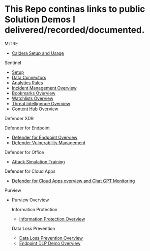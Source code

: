 # This Repo continas links to public Solution Demos I delivered/recorded/documented.

MITRE
- [Caldera Setup and Usage](https://youtu.be/Tq5QKw8VXjQ?si=aj82lQrLTnPWh_nS)

Sentinel
- [Setup](https://youtu.be/LdYkcM3aFs?si=zH4KUpUX2zJue2eY)
- [Data Connectors](https://youtu.be/mGLs-6hEGdY?si=7gNF7hzT3HpPrU1K)
- [Analytics Rules](https://youtu.be/WOXjnpasTfU?si=fziXWNgjbROaDX4g)
- [Incident Management Overview](https://youtu.be/nT5JOzoUzVI?si=TsrwuZIPk8T1VAKv)
- [Bookmarks Overview](https://youtu.be/S_ACCBR6lW4?si=bRKXNURWBLc3J0aX)
- [Watchlists Overview](https://youtu.be/1pteSnYmn8s?si=4ybQ_gFnEu-mHoLM)
- [Threat Intelligence Overview](https://youtu.be/ZC_MuXgc6Rw?si=Uemc0ZD7RiigmcUO)
- [Content Hub Overview](https://youtu.be/xokmBo6UZYw?si=Bndm9aTIEe-f7_53)

Defender XDR

  Defender for Endpoint
  - [Defender for Endpoint Overview](https://youtu.be/xy53gw1Wg0U?si=0V6QDwmir5xbfYSg)
  - [Defender Vulnerability Management](https://youtu.be/GxQHjDvHLCM?si=wd2K5R39-g6ZUE6X)

  Defender for Office
  - [Attack Simulation Training](https://youtu.be/0ughzfboRSc?si=Ow4seTzJ1nEwuOwe)

  Defender for Cloud Apps
  - [Defender for Cloud Apps overview and Chat GPT Monitoring](https://youtu.be/8ysJBowXzGU?si=3_7wCqsqZ1lPCeMX)

Purview
- [Purview Overview](https://youtu.be/uQJNsKT0uGs?si=AvnsYEySOyR5C5tT)

  Information Protection
  - [Information Protection Overview](https://youtu.be/uedcUFwRFvQ?si=W9m1JKajlxh-RKOo)

  Data Loss Prevention
  - [Data Loss Prevention Overview](https://youtu.be/Ehldbyk7lYk?si=fJ1gREwPuf_Zt90I)
  - [Endpoint DLP Demo Overview](https://youtu.be/MLb7zy26FiE?si=UdpZQW0P9fuEvNDe)
